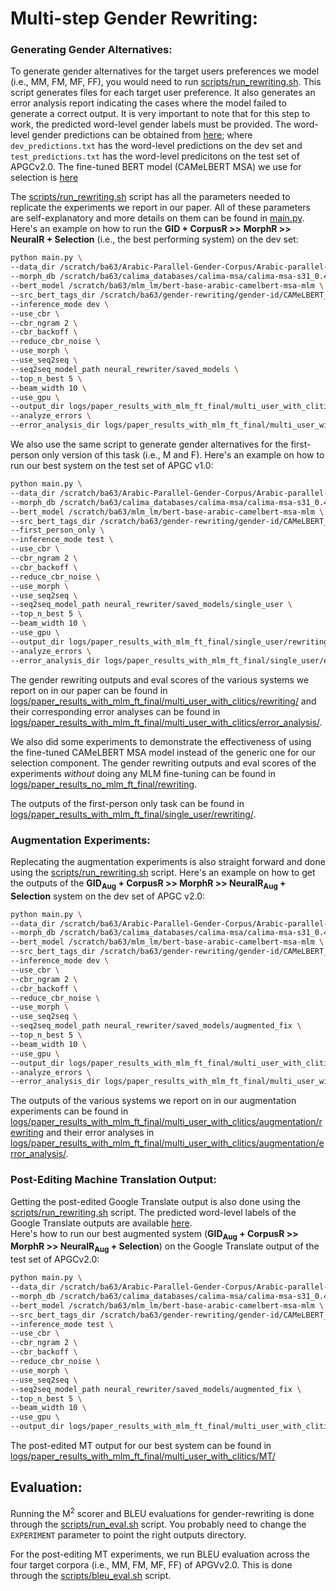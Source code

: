 # Multi-step Gender Rewriting:

### Generating Gender Alternatives:
To generate gender alternatives for the target users preferences we model (i.e., MM, FM, MF, FF), you would need to run [scripts/run_rewriting.sh](scripts/run_rewriting.sh). This script generates files for each target user preference. It also generates an error analysis report indicating the cases where the model failed to generate a correct output. It is very important to note that for this step to work, the predicted word-level gender labels must be provided. The word-level gender predictions can be obtained from [here](https://drive.google.com/drive/folders/1vEkuhP4zW4PqEPd3u5F8LD5AH6Xnb5_m?usp=sharing); where `dev_predictions.txt` has the word-level predictions on the dev set and `test_predictions.txt` has the word-level predicitons on the test set of APGCv2.0. The fine-tuned BERT model (CAMeLBERT MSA) we use for selection is [here](https://drive.google.com/drive/folders/1WnJXhLxexrwlCNrG8mxpY-5schKMrmp-?usp=sharing)<br/>

The [scripts/run_rewriting.sh](scripts/run_rewriting.sh) script has all the parameters needed to replicate the experiments we report in our paper. All of these parameters are self-explanatory and more details on them can be found in [main.py](https://github.com/balhafni/gender-rewriting/blob/master/rewrite/multi-step/main.py). Here's an example on how to run the **GID + CorpusR >> MorphR >> NeuralR + Selection** (i.e., the best performing system) on the dev set:

```bash
python main.py \
--data_dir /scratch/ba63/Arabic-Parallel-Gender-Corpus/Arabic-parallel-gender-corpus-v-2.0/data/new_token_data/ \
--morph_db /scratch/ba63/calima_databases/calima-msa/calima-msa-s31_0.4.2.utf8.db.copy-mod \
--bert_model /scratch/ba63/mlm_lm/bert-base-arabic-camelbert-msa-mlm \
--src_bert_tags_dir /scratch/ba63/gender-rewriting/gender-id/CAMeLBERT_MSA/multi_user_with_clitics/models/dev_predictions.txt \
--inference_mode dev \
--use_cbr \
--cbr_ngram 2 \
--cbr_backoff \
--reduce_cbr_noise \
--use_morph \
--use_seq2seq \
--seq2seq_model_path neural_rewriter/saved_models \
--top_n_best 5 \
--beam_width 10 \
--use_gpu \
--output_dir logs/paper_results_with_mlm_ft_final/multi_user_with_clitics/rewriting/CBR_MorphR_NeuralR \
--analyze_errors \
--error_analysis_dir logs/paper_results_with_mlm_ft_final/multi_user_with_clitics/error_analysis/CBR_MorphR_NeuralR
```

We also use the same script to generate gender alternatives for the first-person only version of this task (i.e., M and F). Here's an example on how to run our best system on the test set of APGC v1.0:

```bash
python main.py \
--data_dir /scratch/ba63/Arabic-Parallel-Gender-Corpus/Arabic-parallel-gender-corpus-v-1.0/new_token_data/ \
--morph_db /scratch/ba63/calima_databases/calima-msa/calima-msa-s31_0.4.2.utf8.db.copy-mod \
--bert_model /scratch/ba63/mlm_lm/bert-base-arabic-camelbert-msa-mlm \
--src_bert_tags_dir /scratch/ba63/gender-rewriting/gender-id/CAMeLBERT_MSA/single_user/models_acc/test_predictions.txt \
--first_person_only \
--inference_mode test \
--use_cbr \
--cbr_ngram 2 \
--cbr_backoff \
--reduce_cbr_noise \
--use_morph \
--use_seq2seq \
--seq2seq_model_path neural_rewriter/saved_models/single_user \
--top_n_best 5 \
--beam_width 10 \
--use_gpu \
--output_dir logs/paper_results_with_mlm_ft_final/single_user/rewriting/CBR_MorphR_NeuralR_test \
--analyze_errors \
--error_analysis_dir logs/paper_results_with_mlm_ft_final/single_user/error_analysis/CBR_MorphR_NeuralR_test
```

The gender rewriting outputs and eval scores of the various systems we report on in our paper can be found in [logs/paper_results_with_mlm_ft_final/multi_user_with_clitics/rewriting/](logs/paper_results_with_mlm_ft_final/multi_user_with_clitics/rewriting/) and their corresponding error analyses can be found in [logs/paper_results_with_mlm_ft_final/multi_user_with_clitics/error_analysis/](logs/paper_results_with_mlm_ft_final/multi_user_with_clitics/error_analysis/).<br/>

We also did some experiments to demonstrate the effectiveness of using the fine-tuned CAMeLBERT MSA model instead of the generic one for our selection component. The gender rewriting outputs and eval scores of the experiments *without* doing any MLM fine-tuning can be found in [logs/paper_results_no_mlm_ft_final/rewriting](logs/paper_results_no_mlm_ft_final/rewriting).

The outputs of the first-person only task can be found in [logs/paper_results_with_mlm_ft_final/single_user/rewriting/](logs/paper_results_with_mlm_ft_final/single_user/rewriting/).

### Augmentation Experiments:
Replecating the augmentation experiments is also straight forward and done using the [scripts/run_rewriting.sh](scripts/run_rewriting.sh) script. Here's an example on how to get the outputs of the **GID<sub>Aug</sub> + CorpusR >> MorphR >> NeuralR<sub>Aug</sub> + Selection** system on the dev set of APGC v2.0:

```bash
python main.py \
--data_dir /scratch/ba63/Arabic-Parallel-Gender-Corpus/Arabic-parallel-gender-corpus-v-2.0/data/new_token_data/ \
--morph_db /scratch/ba63/calima_databases/calima-msa/calima-msa-s31_0.4.2.utf8.db.copy-mod \
--bert_model /scratch/ba63/mlm_lm/bert-base-arabic-camelbert-msa-mlm \
--src_bert_tags_dir /scratch/ba63/gender-rewriting/gender-id/CAMeLBERT_MSA/multi_user_with_clitics/controlled_settings/augmented_models_3_5000_acc/dev_predictions.txt \
--inference_mode dev \
--use_cbr \
--cbr_ngram 2 \
--cbr_backoff \
--reduce_cbr_noise \
--use_morph \
--use_seq2seq \
--seq2seq_model_path neural_rewriter/saved_models/augmented_fix \
--top_n_best 5 \
--beam_width 10 \
--use_gpu \
--output_dir logs/paper_results_with_mlm_ft_final/multi_user_with_clitics/augmentation/rewriting/CBR_MorphR_NeuralR_aug_id_aug \
--analyze_errors \
--error_analysis_dir logs/paper_results_with_mlm_ft_final/multi_user_with_clitics/augmentation/error_analysis/CBR_MorphR_NeuralR_aug_id_aug
```

The outputs of the various systems we report on in our augmentation experiments can be found in [logs/paper_results_with_mlm_ft_final/multi_user_with_clitics/augmentation/rewriting](logs/paper_results_with_mlm_ft_final/multi_user_with_clitics/augmentation/rewriting) and their error analyses in [logs/paper_results_with_mlm_ft_final/multi_user_with_clitics/augmentation/error_analysis/](logs/paper_results_with_mlm_ft_final/multi_user_with_clitics/augmentation/error_analysis/).


### Post-Editing Machine Translation Output:
Getting the post-edited Google Translate output is also done using the [scripts/run_rewriting.sh](scripts/run_rewriting.sh) script. The predicted word-level labels of the Google Translate outputs are available [here](https://drive.google.com/drive/folders/1ZyOj1fb3UX527THm2_0LUGLoQyTpFYO2?usp=sharing).</br>
Here's how to run our best augmented system (**GID<sub>Aug</sub> + CorpusR >> MorphR >> NeuralR<sub>Aug</sub> + Selection**) on the Google Translate output of the test set of APGCv2.0:

```bash
python main.py \
--data_dir /scratch/ba63/Arabic-Parallel-Gender-Corpus/Arabic-parallel-gender-corpus-v-2.0/data/new_token_data/ \
--morph_db /scratch/ba63/calima_databases/calima-msa/calima-msa-s31_0.4.2.utf8.db.copy-mod \
--bert_model /scratch/ba63/mlm_lm/bert-base-arabic-camelbert-msa-mlm \
--src_bert_tags_dir /scratch/ba63/gender-rewriting/gender-id/CAMeLBERT_MSA/multi_user_with_clitics/controlled_settings/augmented_models_3_5000_acc/google_MT/test_predictions.txt \
--inference_mode test \
--use_cbr \
--cbr_ngram 2 \
--cbr_backoff \
--reduce_cbr_noise \
--use_morph \
--use_seq2seq \
--seq2seq_model_path neural_rewriter/saved_models/augmented_fix \
--top_n_best 5 \
--beam_width 10 \
--use_gpu \
--output_dir logs/paper_results_with_mlm_ft_final/multi_user_with_clitics/MT/CBR_MorphR_NeuralR_aug_id_aug_test
```

The post-edited MT output for our best system can be found in [logs/paper_results_with_mlm_ft_final/multi_user_with_clitics/MT/](logs/paper_results_with_mlm_ft_final/multi_user_with_clitics/MT/)

## Evaluation:
Running the M<sup>2</sup> scorer and BLEU evaluations for gender-rewriting is done through the [scripts/run_eval.sh](scripts/run_eval.sh) script. You probably need to change the `EXPERIMENT` parameter to point the right outputs directory.</br>

For the post-editing MT experiments, we run BLEU evaluation across the four target corpora (i.e., MM, FM, MF, FF) of APGVv2.0. This is done through the [scripts/bleu_eval.sh](scripts/bleu_eval.sh) script.
